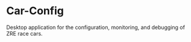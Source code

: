 # Car-Config
Desktop application for the configuration, monitoring, and debugging of ZRE race cars.
